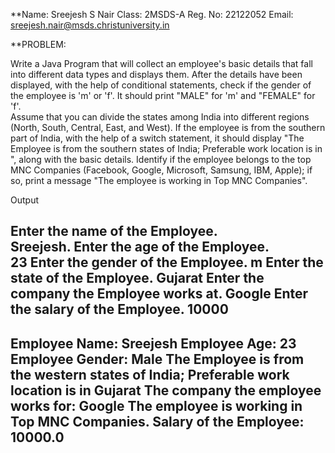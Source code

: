 **Name: Sreejesh S Nair Class: 2MSDS-A Reg. No: 22122052 Email: sreejesh.nair@msds.christuniversity.in

**PROBLEM: 

Write a Java Program that will collect an employee's basic details that fall into different data types and displays them.
After the details have been displayed, with the help of conditional statements, check if the gender of the employee is 'm' or 'f'. It should print "MALE" for 'm' and "FEMALE" for 'f'.   
Assume that you can divide the states among India into different regions (North, South, Central, East, and West). If the employee is from the southern part of India, with the help of a switch statement, it should display "The Employee is from the southern states of India; Preferable work location is in <state>", along with the basic details.
Identify if the employee belongs to the top MNC Companies (Facebook, Google, Microsoft, Samsung, IBM, Apple); if so, print a message "The employee is working in Top MNC Companies".
  
Output
  
Enter the name of the Employee.  
Sreejesh. 
Enter the age of the Employee.  
23 
Enter the gender of the Employee. 
m 
Enter the state of the Employee. 
Gujarat 
Enter the company the Employee works at. 
Google 
Enter the salary of the Employee. 
10000 
----------------------------------------------------------------------------------------- 
Employee Name: Sreejesh 
Employee Age: 23 
Employee Gender: Male 
The Employee is from the western states of India; Preferable work location is in Gujarat 
The company the employee works for: Google 
The employee is working in Top MNC Companies. 
Salary of the Employee: 10000.0 
----------------------------------------------------------------------------------------- 
